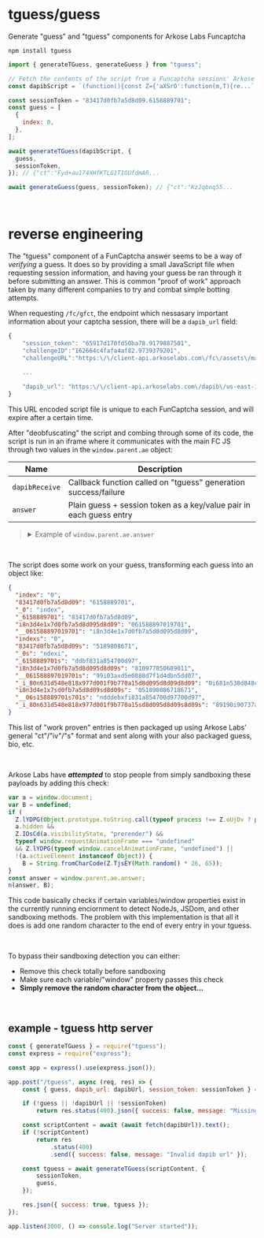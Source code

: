 # tguess/guess

Generate "guess" and "tguess" components for Arkose Labs Funcaptcha

```
npm install tguess
```




```js
import { generateTGuess, generateGuess } from "tguess";

// Fetch the contents of the script from a Funcaptcha sessions' Arkose Labs "dapib" URL
const dapibScript = `(function(){const Z={'aXSrO':function(m,T){re...`;

const sessionToken = "83417d0fb7a5d8d09.6158889701";
const guess = [
  {
    index: 0,
  },
];

await generateTGuess(dapibScript, {
  guess,
  sessionToken,
}); // {"ct":"Fyd+au174XHfKTLG1T1GUfdmAR...

await generateGuess(guess, sessionToken); // {"ct":"Kz2qbnq55...
```

<br/>

# reverse engineering

The "tguess" component of a FunCaptcha answer seems to be a way of *verifying* a guess. It does so by providing a small JavaScript file when requesting session information, and having your guess be ran through it before submitting an answer. This is common "proof of work" approach taken by many different companies to try and combat simple botting attempts.

When requesting `/fc/gfct`, the endpoint which nessasary important information about your captcha session, there will be a `dapib_url` field:

```js
{
    "session_token": "65917d170fd50ba78.9179887501",
    "challengeID":"162664c4fafa4af82.9739379201",
    "challengeURL":"https:\/\/client-api.arkoselabs.com\/fc\/assets\/match-game-ui\/0.33.0\/standard\/index.html",

    ...
    
    "dapib_url": "https:\/\/client-api.arkoselabs.com\/dapib\/us-east-1\/51b199df-f3b4-47e3-a7c4-8ff7b099411f\/1187.js?mac=scv%2BI46zNyMhzRLeOLtC%2BtNNsX%2BJCjRBYtSnlCrIZ6s%3D&expiry=1716278968037"
}
```

This URL encoded script file is unique to each FunCaptcha session, and will expire after a certain time. 

After "deobfuscating" the script and combing through some of its code, the script is run in an iframe where it communicates with the main FC JS through two values in the `window.parent.ae` object:

| Name | Description |
| --- | --- |
| `dapibReceive` | Callback function called on "tguess" generation success/failure |
| `answer` | Plain guess + session token as a key/value pair in each guess entry |


> <details>
> 
> <summary>Example of <code>window.parent.ae.answer</code></summary>
> 
> ```js
> // session token is 83417d0fb7a5d8d09.6158889701
> [
>     {
>       index: 0,
>       "83417d0fb7a5d8d09": "6158889701",
>     },
>     {
>       index: 5,
>       "83417d0fb7a5d8d09": "6158889701",
>     },
> ]
> ```
> 
> </details>

<br />

The script does some work on your guess, transforming each guess into an object like:

```json
{
  "index": "0",
  "83417d0fb7a5d8d09": "6158889701",
  "_0": "index",
  "_6158889701": "83417d0fb7a5d8d09",
  "i8n3d4e1x7d0fb7a5d8d095d8d09": "061588897019701",
  "__061588897019701": "i8n3d4e1x7d0fb7a5d8d095d8d09",
  "indexs": "0",
  "83417d0fb7a5d8d09s": "5189808671",
  "_0s": "ndexi",
  "_6158889701s": "ddbf831a854700d97",
  "i8n3d4e1x7d0fb7a5d8d095d8d09s": "810977850689011",
  "__061588897019701s": "99i03axd5e0888d7f1d4dbn5dd07",
  "_i_80n631d548e818x977d001f9b770a15d8d095d8d09d8d09": "0i681n538d848e917x071d907f0b17a5d8d095d8d095d8d09",
  "i8n3d4e1x7sd0fb7a5d8d09sd8d09s": "051898086718671",
  "__06s158889701s701s": "ndddebxfi831a854700d97700d97",
  "_i_80n631d548e818x977d001f9b770a15sd8d095d8d09s8d09s": "89190i90737a8x5d056e809808181d7f1d4dbn5dd07n5dd07"
}
```

This list of "work proven" entries is then packaged up using Arkose Labs' general "ct"/"iv"/"s" format and sent along with your also packaged guess, bio, etc.

<br />

Arkose Labs have ***attempted*** to stop people from simply sandboxing these payloads by adding this check:

```js
var a = window.document;
var B = undefined;
if (
  Z.lYDPG(Object.prototype.toString.call(typeof process !== Z.oUjDv ? process : 0), Z.cIrbo) || 
  a.hidden && 
  Z.IOsCd(a.visibilityState, "prerender") && 
  typeof window.requestAnimationFrame === "undefined" 
  && Z.lYDPG(typeof window.cancelAnimationFrame, "undefined") || 
  !(a.activeElement instanceof Object)) {
    B = String.fromCharCode(Z.TjsEY(Math.random() * 26, 65));
}
const answer = window.parent.ae.answer;
n(answer, B);
```

This code basically checks if certain variables/window properties exist in the currently running enciornment to detect NodeJs, JSDom, and other sandboxing methods. The problem with this implementation is that all it does is add one random character to the end of every entry in your tguess.

<br />

To bypass their sandboxing detection you can either:

- Remove this check totally before sandboxing
- Make sure each variable/"window" property passes this check
- **Simply remove the random character from the object...**

<br />

## example - tguess http server

```js
const { generateTGuess } = require("tguess");
const express = require("express");

const app = express().use(express.json());

app.post("/tguess", async (req, res) => {
	const { guess, dapib_url: dapibUrl, session_token: sessionToken } = req.body;

	if (!guess || !dapibUrl || !sessionToken)
		return res.status(400).json({ success: false, message: "Missing data" });

	const scriptContent = await (await fetch(dapibUrl)).text();
	if (!scriptContent)
		return res
			.status(400)
			.send({ success: false, message: "Invalid dapib url" });

	const tguess = await generateTGuess(scriptContent, {
		sessionToken,
		guess,
	});

	res.json({ success: true, tguess });
});

app.listen(3000, () => console.log("Server started"));

```